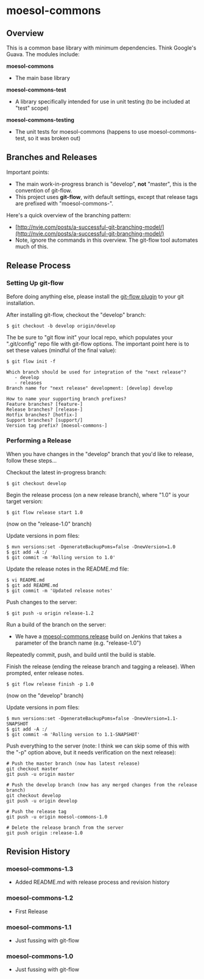 # moesol-commons

## Overview

This is a common base library with minimum dependencies. Think Google's Guava. The modules include:

__moesol-commons__

*   The main base library

__moesol-commons-test__

*   A library specifically intended for use in unit testing (to be included at "test" scope)

__moesol-commons-testing__

*   The unit tests for moesol-commons (happens to use moesol-commons-test, so it was broken out)

## Branches and Releases

Important points:

*   The main work-in-progress branch is "develop", __not__ "master", this is the convention of git-flow.
*   This project uses __git-flow__, with default settings, except that release tags are prefixed with "moesol-commons-".

Here's a quick overview of the branching pattern:

*   [http://nvie.com/posts/a-successful-git-branching-model/](http://nvie.com/posts/a-successful-git-branching-model/)
*    Note, ignore the commands in this overview. The git-flow tool automates much of this.

## Release Process

### Setting Up git-flow

Before doing anything else, please install the [git-flow plugin](https://github.com/nvie/gitflow/blob/develop/README.mdown) to your git installation.


After installing git-flow, checkout the "develop" branch:

    $ git checkout -b develop origin/develop

The be sure to "git flow init" your local repo, which populates your ".git/config" repo file with git-flow options. The important point here is to set these values (mindful of the final value):

    $ git flow init -f

    Which branch should be used for integration of the "next release"?
       - develop
       - releases
    Branch name for "next release" development: [develop] develop
    
    How to name your supporting branch prefixes?
    Feature branches? [feature-]
    Release branches? [release-]
    Hotfix branches? [hotfix-]
    Support branches? [support/]
    Version tag prefix? [moesol-commons-]

### Performing a Release

When you have changes in the "develop" branch that you'd like to release, follow these steps...

Checkout the latest in-progress branch:

    $ git checkout develop

Begin the release process (on a new release branch), where "1.0" is your target version:

    $ git flow release start 1.0

(now on the "release-1.0" branch)

Update versions in pom files:

    $ mvn versions:set -DgenerateBackupPoms=false -DnewVersion=1.0
    $ git add -A :/
    $ git commit -m 'Rolling version to 1.0'

Update the release notes in the README.md file:

    $ vi README.md
    $ git add README.md
    $ git commit -m 'Updated release notes'

Push changes to the server:

    $ git push -u origin release-1.2

Run a build of the branch on the server:

*   We have a [moesol-commons release](https://build.moesol.com/jenkins/job/moesol-commons%20branch/) build on Jenkins that takes a parameter of the branch name (e.g. "release-1.0")

Repeatedly commit, push, and build until the build is stable.

Finish the release (ending the release branch and tagging a release). When prompted, enter release notes.

    $ git flow release finish -p 1.0

(now on the "develop" branch)

Update versions in pom files:

    $ mvn versions:set -DgenerateBackupPoms=false -DnewVersion=1.1-SNAPSHOT
    $ git add -A :/
    $ git commit -m 'Rolling version to 1.1-SNAPSHOT'

Push everything to the server (note: I think we can skip some of this with the "-p" option above, but it needs verification on the next release):

    # Push the master branch (now has latest release)
    git checkout master
    git push -u origin master
    
    # Push the develop branch (now has any merged changes from the release branch)
    git checkout develop
    git push -u origin develop
    
    # Push the release tag
    git push -u origin moesol-commons-1.0
    
    # Delete the release branch from the server
    git push origin :release-1.0

## Revision History

### moesol-commons-1.3

*   Added README.md with release process and revision history

### moesol-commons-1.2

*   First Release

### moesol-commons-1.1

*   Just fussing with git-flow

### moesol-commons-1.0

*   Just fussing with git-flow

